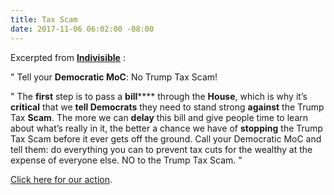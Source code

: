 ```yaml
---
title: Tax Scam
date: 2017-11-06 06:02:00 -08:00
---
```


Excerpted from [**Indivisible**](https://www.indivisible.org/) :

"  Tell your **Democratic MoC**: No Trump Tax Scam! 

"  The **first** step is to pass a **bill****** through the **House**, which is why it’s **critical** that we **tell Democrats** they need to stand strong **against** the Trump Tax **Scam**. The more we can **delay** this bill and give people time to learn about what’s really in it, the better a chance we have of **stopping** the Trump Tax Scam before it ever gets off the ground. Call your Democratic MoC and tell them: do everything you can to prevent tax cuts for the wealthy at the expense of everyone else. NO to the Trump Tax Scam.  "

[Click here for our action](http://act.indivisible.org/call/trump-tax-scam-dems/?t=9&akid=4943%2E37%2Epd0LsF).

